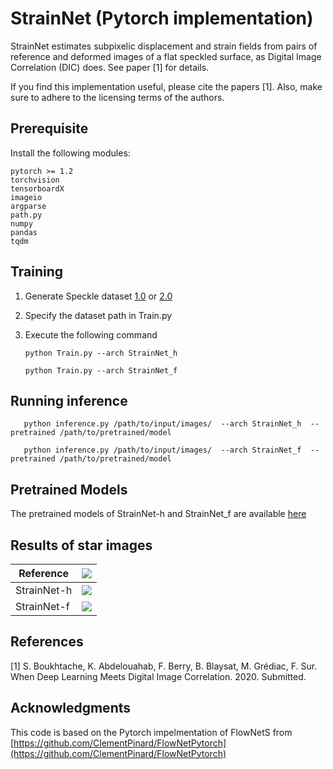 # StrainNet (Pytorch implementation)

StrainNet estimates subpixelic displacement and strain fields from pairs of reference and deformed images of a flat speckled surface, as Digital Image Correlation (DIC) does. See paper [1] for details. 

If you find this implementation useful, please cite the papers [1]. Also, make sure to adhere to the licensing terms of the authors. 

## Prerequisite

Install the following modules: 
	
	pytorch >= 1.2
	torchvision
	tensorboardX 
	imageio
	argparse
	path.py
	numpy
	pandas
	tqdm
	
       
## Training

1. Generate Speckle dataset [1.0](https://github.com/seyfeddineboukhtache/StrainNet/tree/master/Dataset/Speckle%20dataset) or [2.0](https://github.com/seyfeddineboukhtache/StrainNet/tree/master/Dataset/Speckle%20dataset%202.0)

2. Specify the dataset path in Train.py

3. Execute the following command 

       python Train.py --arch StrainNet_h
   
       python Train.py --arch StrainNet_f


## Running inference

       python inference.py /path/to/input/images/  --arch StrainNet_h  --pretrained /path/to/pretrained/model

       python inference.py /path/to/input/images/  --arch StrainNet_f  --pretrained /path/to/pretrained/model  

## Pretrained Models

The pretrained models of StrainNet-h and StrainNet_f are available [here](https://drive.google.com/drive/folders/1eh2h6ysikk87L_uad8NNt4FpEq7BSN9M?usp=sharing) 

## Results of star images

|Reference   | ![](Star_frames/Displacements/Displacements/Reference.png)  |
|------------|-------------------------------------------------------------|
|StrainNet-h | ![](Star_frames/Displacements/Displacements/StrainNet-h.png)|
|StrainNet-f | ![](Star_frames/Displacements/Displacements/StrainNet-f.png)|


## References 
[1] S. Boukhtache, K. Abdelouahab, F. Berry, B. Blaysat, M. Grédiac, F. Sur. When Deep Learning Meets Digital Image Correlation. 2020. Submitted. 

## Acknowledgments

This code is based on the Pytorch impelmentation of FlowNetS from [https://github.com/ClementPinard/FlowNetPytorch](https://github.com/ClementPinard/FlowNetPytorch)

